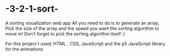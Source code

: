 # -3-2-1-sort-

A sorting visualization web app
All you need to do is to generate an array,
Pick the size of the array and the speed you want the sorting algorithm to move in!
Don't forget to pick the sorting algorithm itself :)

For this project I used:
HTML , CSS, JavaScript and the p5 JavaScript library for the animations
